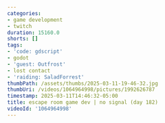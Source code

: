 ```yaml
---
categories:
- game development
- twitch
duration: 15160.0
shorts: []
tags:
- 'code: gdscript'
- godot
- 'guest: Outfrost'
- lost contact
- 'raiding: SaladForrest'
thumbPath: /assets/thumbs/2025-03-11-19-46-32.jpg
thumbUri: /videos/1064964998/pictures/1992626787
timestamp: 2025-03-11T14:46:32-05:00
title: escape room game dev | no signal (day 182)
videoId: '1064964998'
---
```

